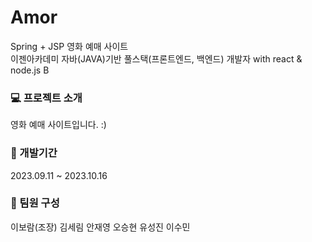 # Amor
Spring + JSP 영화 예매 사이트<br>
이젠아카데미 자바(JAVA)기반 풀스택(프론트엔드, 백엔드) 개발자 with react & node.js B<br>



### 💻 프로젝트 소개
영화 예매 사이트입니다. :)<br>



### 📆 개발기간
2023.09.11 ~ 2023.10.16<br>



### 👬 팀원 구성
이보람(조장)
김세림
안재영
오승현
유성진
이수민

